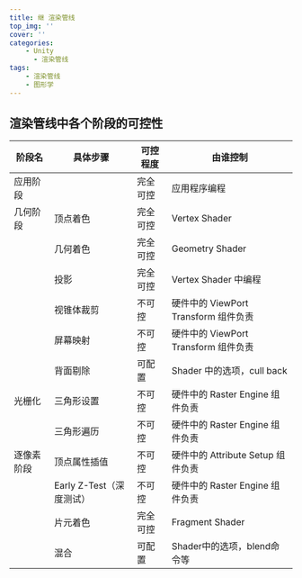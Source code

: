 ```yaml
---
title: 继 渲染管线
top_img: ''
cover: ''
categories: 
    - Unity
      - 渲染管线
tags: 
    - 渲染管线
    - 图形学
---
```


## 渲染管线中各个阶段的可控性

| 阶段名 | 具体步骤 | 可控程度 | 由谁控制 |
| ----- | -------- | ------- | ------- |
| 应用阶段 |        | 完全可控 | 应用程序编程 |
| 几何阶段 | 顶点着色 | 完全可控 | Vertex Shader |
|         | 几何着色 | 完全可控 | Geometry Shader |
|         | 投影 | 完全可控 | Vertex Shader 中编程 |
|         | 视锥体裁剪 | 不可控 | 硬件中的 ViewPort Transform 组件负责 |
|         | 屏幕映射 | 不可控 | 硬件中的 ViewPort Transform 组件负责 |
|         | 背面剔除 | 可配置 | Shader 中的选项，cull back |
| 光栅化  | 三角形设置 | 不可控 | 硬件中的 Raster Engine 组件负责 |
|         | 三角形遍历 | 不可控 | 硬件中的 Raster Engine 组件负责 |
| 逐像素阶段 | 顶点属性插值 | 不可控 | 硬件中的 Attribute Setup 组件负责 |
|           | Early Z-Test（深度测试）| 不可控 | 硬件中的 Raster Engine 组件负责 |
|           | 片元着色 | 完全可控 | Fragment Shader |
|           | 混合 | 可配置 | Shader中的选项，blend命令等 |
